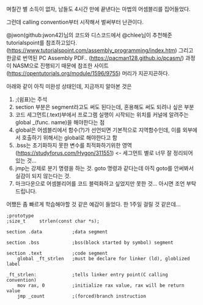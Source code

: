 며칠간 별 소득이 없자, 남들도 4시간 만에 끝낸다는 마법의 어셈블리를 집어들었다.

그런데 calling convention부터 시작해서 벌써부터 난관이다.

@jwon(github:jwon42)님의 코드와 디스코드에서 @chlee님이 추천해준 tutorialspoint를 참조하고있다.
(https://www.tutorialspoint.com/assembly_programming/index.htm)
그리고 한글로 번역된 PC Assembly PDF.. (https://pacman128.github.io/pcasm/)
과정이 NASM으로 진행되기 때문에 참조한 사이트 (https://opentutorials.org/module/1596/9755)
머리가 지끈지끈하다.

아래와 같이 아직 미완성 상태인데, 지금까지 알아본 것은
1. ;(쉼표)는 주석
2. section 부분은 segment라고도 써도 된다는데, 혼용해도 써도 되려나 싶은 부분
3. 코드 세그먼트(.text)부에서 프로그램 실행이 시작되는 위치를 커널에 알려주는 global _(func. name)을 해야한다는 점
4. global은 어셈블리에서 함수(?)가 선언되면 기본적으로 지역함수인데, 이를 외부에서 호출하기 위해서는 global로 해야한다고 함
5. .bss는 초기화하지 못한 변수를 최적화하기위한 영역 (https://studyforus.com/Hygon/311551) <- 세그먼트 별로 너무 잘 정리되어 있는 것...
6. jmp는 강제로 분기 명령을 하는 것. goto 명령과 같다는데 아직 goto를 안써봐서 실감이 되지 않는다는 것.
7. 마크다운으로 어셈블리어를 코드 블럭화하고 싶었지만 못한 것... 아시면 조언 부탁드립니다.

어쨌든 좀 빠르게 학습해야할 것 같은 예감이 들었다. 한 1주일 걸릴 것 같은데...

```
;prototype
;size_t		strlen(const char *s);

section	.data			;data segment

section .bss			;bss(block started by symbol) segment

section	.text			;code segment
	global _ft_strlen	;must be declare for linker (ld), globlized label

_ft_strlen:				;tells linker entry point(C calling convention)
	mov	rax, 0			;initialize rax value, rax will be return value
	jmp _count			;(forced)branch instruction

```
